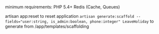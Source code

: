 minimum requirements:
PHP 5.4+
Redis (Cache, Queues)


artisan app:reset to reset application
`artisan generate:scaffold --fields="user:string, is_admin:boolean, phone:integer" LeaveHoliday` to generate from /app/templates/scaffolding